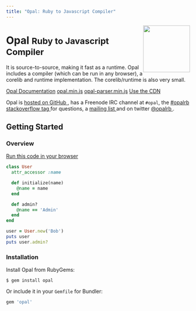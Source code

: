 ```yaml
---
title: "Opal: Ruby to Javascript Compiler"
---
```


<div class="jumbotron opal-front-jumbo">
  <img src='https://secure.gravatar.com/avatar/88298620949a6534d403da2e356c9339?s=420&d=https://a248.e.akamai.net/assets.github.com%2Fimages%2Fgravatars%2Fgravatar-org-420.png' alt='' style='float:right;margin-top:-24px' width='128' height='128' />
  <div class="page-header">
    <h1>Opal <small>Ruby to Javascript Compiler</small></h1>
    <p>It is source-to-source, making it fast as a runtime. Opal includes a compiler (which can be run in any browser), a corelib and runtime implementation. The corelib/runtime is also very small.</p>
    <p>
      <a href="/docs" class="btn btn-primary btn-lg" role="button"><i class="ion-ios7-copy"></i> Opal Documentation</a>
      <a target="_blank" href="http://cdn.opalrb.org/opal/current/opal.min.js" class="btn btn-secondary btn-lg" role="button"><i class="ion-android-download"></i> opal.min.js</a>
      <a target="_blank" href="http://cdn.opalrb.org/opal/current/opal-parser.min.js" class="btn btn-secondary btn-lg" role="button"><i class="ion-android-download"></i> opal-parser.min.js</a>
      <a target="_blank" href="http://cdn.opalrb.org/" class="btn btn-lg" role="button"><i class="ion-earth"></i> Use the CDN</a>
      <!-- <a href="http://cdn.opalrb.org/" class="btn btn-lg" role="button"><i class="ion-speedometer"></i> Use the CDN</a> -->
    </p>
  </div>
</div>

<div class="page-header">
  <p>
    Opal is <a href="http://github.com/opal/opal#readme">hosted on GitHub <i class="ion-social-github"></i></a>,
    has a Freenode IRC <i class="ion-chatbubbles"></i> channel at <code>#opal</code>,
    the <a href="http://stackoverflow.com/questions/ask?tags=opalrb">#opalrb stackoverflow tag <i class="ion-navicon"></i></a> for questions,
    a <a href="https://groups.google.com/forum/#!forum/opalrb">mailing list <i class="ion-email"></i></a>
    and on twitter <a href="http://twitter.com/opalrb">@opalrb <i class="ion-social-twitter"></i></a>.
  </p>
</div>

## Getting Started

### Overview

<a href="/try" class="btn btn-default btn-code">Run this code in your browser <i class="ion-ios7-play"></i></a>

```ruby
class User
  attr_accessor :name

  def initialize(name)
    @name = name
  end

  def admin?
    @name == 'Admin'
  end
end

user = User.new('Bob')
puts user
puts user.admin?
```

### Installation

Install Opal from RubyGems:

```text
$ gem install opal
```

Or include it in your `Gemfile` for Bundler:

```ruby
gem 'opal'
```
